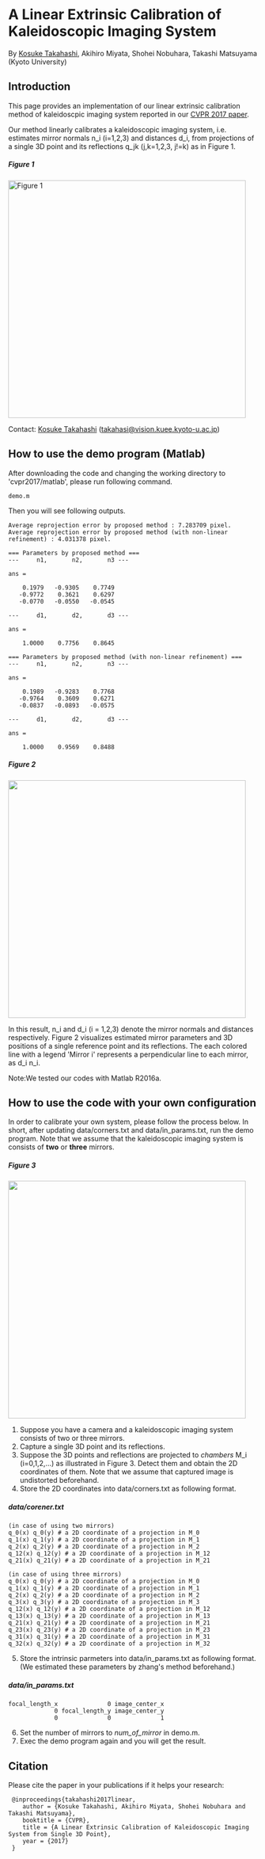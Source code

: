 # A Linear Extrinsic Calibration of Kaleidoscopic Imaging System
By [Kosuke Takahashi](http://qtarou.github.io/index_en.html), Akihiro Miyata, Shohei Nobuhara, Takashi Matsuyama (Kyoto University)

## Introduction
This page provides an implementation of our linear extrinsic calibration method of kaleidoscpic imaging system reported in our [CVPR 2017 paper](https://arxiv.org/abs/1703.02826).

Our method linearly calibrates a kaleidoscopic imaging system, i.e. estimates mirror normals n_i (i=1,2,3) and distances d_i, from projections of a single 3D point and its reflections q_jk (j,k=1,2,3, j!=k) as in Figure 1. 

##### Figure 1
<img src="https://github.com/computer-vision/cvpr2017/wiki/images/teaser.jpg" width="480px" title="Figure 1">


Contact: [Kosuke Takahashi](http://qtarou.github.io/index_en.html) (takahasi@vision.kuee.kyoto-u.ac.jp)


## How to use the demo program (Matlab)
After downloading the code and changing the working directory to 'cvpr2017/matlab', please run following command.

    demo.m

Then you will see following outputs.

    Average reprojection error by proposed method : 7.283709 pixel.
    Average reprojection error by proposed method (with non-linear refinement) : 4.031378 pixel.
    
    === Parameters by proposed method ===
    ---     n1,       n2,       n3 ---
    
    ans =
    
        0.1979   -0.9305    0.7749
       -0.9772    0.3621    0.6297
       -0.0770   -0.0550   -0.0545

    ---     d1,       d2,       d3 ---

    ans =

        1.0000    0.7756    0.8645

    === Parameters by proposed method (with non-linear refinement) ===
    ---     n1,       n2,       n3 ---

    ans =

        0.1989   -0.9283    0.7768
       -0.9764    0.3609    0.6271
       -0.0837   -0.0893   -0.0575

    ---     d1,       d2,       d3 ---

    ans =

        1.0000    0.9569    0.8488

##### Figure 2
<img src="https://github.com/computer-vision/cvpr2017/wiki/images/result.jpg" width="480px">


In this result, n_i and d_i (i = 1,2,3) denote the mirror normals and distances respectively. Figure 2 visualizes estimated mirror parameters and 3D positions of a single reference point and its reflections. The each colored line with a legend 'Mirror i' represents a perpendicular line to each mirror, as d_i n_i.

Note:We tested our codes with Matlab R2016a.
 
## How to use the code with your own configuration
In order to calibrate your own system, please follow the process below. In short, after updating data/corners.txt and data/in_params.txt, run the demo program. Note that we assume that the kaleidoscopic imaging system is consists of **two** or **three** mirrors.

##### Figure 3
<img src="https://github.com/computer-vision/cvpr2017/wiki/images/chamber.jpg" width="480px">

1. Suppose you have a camera and a kaleidoscopic imaging system consists of two or three mirrors.
2. Capture a single 3D point and its reflections.
3. Suppose the 3D points and reflections are projected to *chambers* M_i (i=0,1,2,...) as illustrated in Figure 3. Detect them and obtain the 2D coordinates of them. Note that we assume that captured image is undistorted beforehand. 
4. Store the 2D coordinates into data/corners.txt as following format.

##### data/corener.txt

    (in case of using two mirrors)
    q_0(x) q_0(y) # a 2D coordinate of a projection in M_0      
    q_1(x) q_1(y) # a 2D coordinate of a projection in M_1      
    q_2(x) q_2(y) # a 2D coordinate of a projection in M_2      
    q_12(x) q_12(y) # a 2D coordinate of a projection in M_12      
    q_21(x) q_21(y) # a 2D coordinate of a projection in M_21  
    
    (in case of using three mirrors)
    q_0(x) q_0(y) # a 2D coordinate of a projection in M_0      
    q_1(x) q_1(y) # a 2D coordinate of a projection in M_1      
    q_2(x) q_2(y) # a 2D coordinate of a projection in M_2      
    q_3(x) q_3(y) # a 2D coordinate of a projection in M_3      
    q_12(x) q_12(y) # a 2D coordinate of a projection in M_12      
    q_13(x) q_13(y) # a 2D coordinate of a projection in M_13      
    q_21(x) q_21(y) # a 2D coordinate of a projection in M_21      
    q_23(x) q_23(y) # a 2D coordinate of a projection in M_23      
    q_31(x) q_31(y) # a 2D coordinate of a projection in M_31      
    q_32(x) q_32(y) # a 2D coordinate of a projection in M_32      
 

5. Store the intrinsic parmeters into data/in_params.txt as following format. (We estimated these parameters by zhang's method beforehand.)

##### data/in_params.txt

    focal_length_x              0 image_center_x
                 0 focal_length_y image_center_y
                 0              0              1


6. Set the number of mirrors to *num_of_mirror* in demo.m.
7. Exec the demo program again and you will get the result.

## Citation
Please cite the paper in your publications if it helps your research:

     @inproceedings{takahashi2017linear,
        author = {Kosuke Takahashi, Akihiro Miyata, Shohei Nobuhara and Takashi Matsuyama},
        booktitle = {CVPR},
        title = {A Linear Extrinsic Calibration of Kaleidoscopic Imaging System from Single 3D Point},
        year = {2017}
     }
